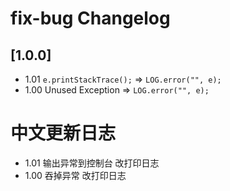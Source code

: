 <!-- Keep a Changelog guide -> https://keepachangelog.com -->

# fix-bug Changelog

## [1.0.0]

- 1.01 `e.printStackTrace();` => `LOG.error("", e);`
- 1.00 Unused Exception => `LOG.error("", e);`

# 中文更新日志

- 1.01 输出异常到控制台 改打印日志
- 1.00 吞掉异常 改打印日志